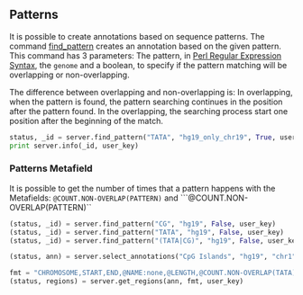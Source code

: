 ## Patterns

It is possible to create annotations based on sequence patterns.
The command [find_pattern](http://deepblue.mpi-inf.mpg.de/api.html#api-find_pattern) creates an annotation based on the given pattern. This command has 3 parameters: The pattern, in [Perl Regular Expression Syntax](http://www.boost.org/doc/libs/1_44_0/libs/regex/doc/html/boost_regex/syntax/perl_syntax.html), the ```genome``` and a boolean, to specify if the pattern matching will be overlapping or non-overlapping.

The difference between overlapping and non-overlapping is: In overlapping, when the pattern is found, the pattern searching continues in the position after the pattern found. In the overlapping, the searching process start one position after the beginning of the match.

```python
status, _id = server.find_pattern("TATA", "hg19_only_chr19", True, user_key)
print server.info(_id, user_key)
```

### Patterns Metafield

It is possible to get the number of times that a pattern happens with the Metafields: ```@COUNT.NON-OVERLAP(PATTERN)``` and ```@COUNT.NON-OVERLAP(PATTERN)``


```python
(status, _id) = server.find_pattern("CG", "hg19", False, user_key)
(status, _id) = server.find_pattern("TATA", "hg19", False, user_key)
(status, _id) = server.find_pattern("(TATA|CG)", "hg19", False, user_key)

(status, ann) = server.select_annotations("CpG Islands", "hg19", "chr1", 1, 500000, user_key)

fmt = "CHROMOSOME,START,END,@NAME:none,@LENGTH,@COUNT.NON-OVERLAP(TATA),@COUNT.NON-OVERLAP(CG),@COUNT.NON-OVERLAP((TATA|CG))"
(status, regions) = server.get_regions(ann, fmt, user_key)
```
